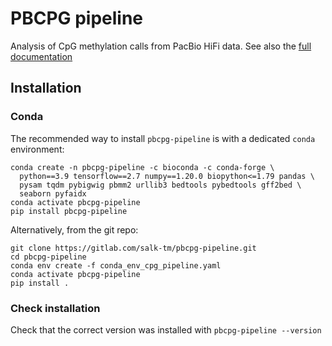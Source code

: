 # PBCPG pipeline

Analysis of CpG methylation calls from PacBio HiFi data. See also the [full documentation](https://salk-tm.gitlab.io/pbcpg-pipeline/index.html)

## Installation

### Conda

The recommended way to install `pbcpg-pipeline` is with a dedicated `conda` environment:

```
conda create -n pbcpg-pipeline -c bioconda -c conda-forge \
  python==3.9 tensorflow==2.7 numpy==1.20.0 biopython<=1.79 pandas \
  pysam tqdm pybigwig pbmm2 urllib3 bedtools pybedtools gff2bed \
  seaborn pyfaidx
conda activate pbcpg-pipeline
pip install pbcpg-pipeline
```

Alternatively, from the git repo:

```
git clone https://gitlab.com/salk-tm/pbcpg-pipeline.git
cd pbcpg-pipeline
conda env create -f conda_env_cpg_pipeline.yaml
conda activate pbcpg-pipeline
pip install .
```


### Check installation

Check that the correct version was installed with `pbcpg-pipeline --version`
